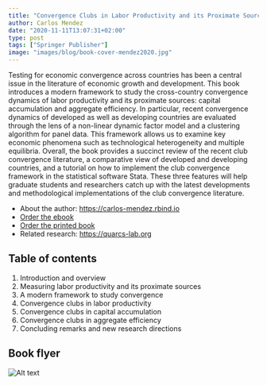 ```yaml
---
title: "Convergence Clubs in Labor Productivity and its Proximate Sources: Evidence from Developed and Developing Countries"
author: Carlos Mendez
date: "2020-11-11T13:07:31+02:00"
type: post
tags: ["Springer Publisher"]
image: "images/blog/book-cover-mendez2020.jpg"
---
```



Testing for economic convergence across countries has been a central issue in the literature of economic growth and development. This book introduces a modern framework to study the cross-country convergence dynamics of labor productivity and its proximate sources: capital accumulation and aggregate efficiency. In particular, recent convergence dynamics of developed as well as developing countries are evaluated through the lens of a non-linear dynamic factor model and a clustering algorithm for panel data. This framework allows us to examine key economic phenomena such as technological heterogeneity and multiple equilibria. Overall, the book provides a succinct review of the recent club convergence literature, a comparative view of developed and developing countries, and a tutorial on how to implement the club convergence framework in the statistical software Stata. These three features will help graduate students and researchers catch up with the latest developments and methodological implementations of the club convergence literature.


- About the author: <https://carlos-mendez.rbind.io>
- [Order the ebook](https://www.springer.com/gp/book/9789811586286)
- [Order the printed book](https://www.amazon.co.jp/Convergence-Clubs-Productivity-Proximate-Sources/dp/9811586284/ref=sr_1_1?dchild=1&keywords=%22Convergence+Clubs+in+Labor+Productivity+and+its+Proximate+Sources%22&qid=1599180007&sr=8-1) 
- Related research: <https://quarcs-lab.org>

## Table of contents

1.  Introduction and overview
2.  Measuring labor productivity and its proximate sources
3.  A modern framework to study convergence
4.	Convergence clubs in labor productivity
5.  Convergence clubs in capital accumulation
6.  Convergence clubs in aggregate efficiency
7.  Concluding remarks and new research directions

## Book flyer

![Alt text](https://monosnap.com/image/NhHNpO2DJep5bKTgjkpjHiXrJk6ThX)



